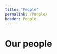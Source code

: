 ```yaml
---
title: "People"
permalink: /People/
header: People
---
```

# Our people

<!-- # Our people

## Head of the research group

### Professor Francesco Biral

<img src="/_images/_people/prof_biral_resized.jpg" alt="Francesco Biral" width="50%">

**Job Title:** Professor

**Bio:** Francesco Biral received the master’s degree in mechanical engineering from the University of Padova, Italy, and the Ph.D. degree in mechanism and machine theory from the University of Brescia, Italy, in 2000 for his work on minimum lap time of racing vehicles with the use of optimal control. He is currently an Associate Professor with the Department of Industrial Engineering at the University of Trento.
His research interests include symbolic and numerical multi-body dynamics and optimization, constrained optimal control, mainly in the field of vehicle dynamics with special focus on intelligent vehicles and optimal maneuver for racing vehicles. He has 15 years experience in the development and validation of ADAS and AD functions, both for cars and PTWs, gained in several European and industrial funded research projects.

### Professor Enrico Bertolazzi

## Active menmbers

### Mattia Piazza

### Sebastiano Taddei

### Matteo Larcher

### Mattia Piccinini

### Davide Stocco

### PhD. Edoardo Pagot

## Past members

### PhD. Giammarco Valenti -->
